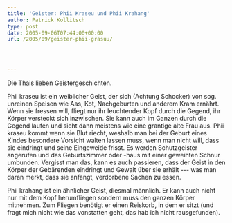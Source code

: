 ```yaml
---
title: 'Geister: Phii Kraseu und Phii Krahang'
author: Patrick Kollitsch
type: post
date: 2005-09-06T07:44:00+00:00
url: /2005/09/geister-phii-grasuu/




---
```

Die Thais lieben Geistergeschichten.

Phii kraseu ist ein weiblicher Geist, der sich (Achtung Schocker) von sog. unreinen Speisen wie Aas, Kot, Nachgeburten und anderem Kram ern&auml;hrt. Wenn sie fressen will, fliegt nur ihr leuchtender Kopf durch die Gegend, ihr K&ouml;rper versteckt sich inzwischen. Sie kann auch im Ganzen durch die Gegend laufen und sieht dann meistens wie eine grantige alte Frau aus. Phii kraseu kommt wenn sie Blut riecht, weshalb man bei der Geburt eines Kindes besondere Vorsicht walten lassen muss, wenn man nicht will, dass sie eindringt und seine Eingeweide frisst. Es werden Schutzgeister angerufen und das Geburtszimmer oder -haus mit einer geweihten Schnur umbunden. Vergisst man das, kann es auch passieren, dass der Geist in den K&ouml;rper der Geb&auml;renden eindringt und Gewalt &uuml;ber sie erh&auml;lt --- was man daran merkt, dass sie anf&auml;ngt, verdorbene Sachen zu essen. 

Phii krahang ist ein &auml;hnlicher Geist, diesmal m&auml;nnlich. Er kann auch nicht nur mit dem Kopf herumfliegen sondern muss den ganzen K&ouml;rper mitnehmen. Zum Fliegen ben&ouml;tigt er einen Reiskorb, in dem er sitzt (und fragt mich nicht wie das vonstatten geht, das hab ich nicht rausgefunden).